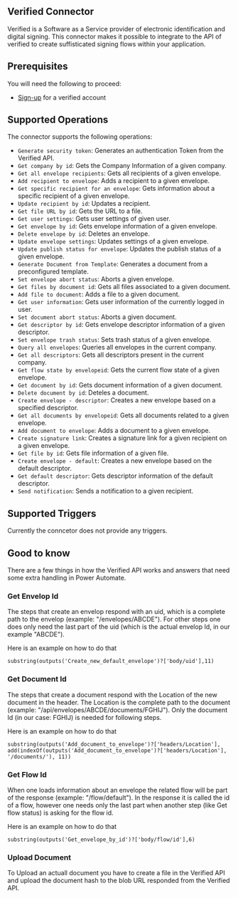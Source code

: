 ## Verified Connector
Verified is a Software as a Service provider of electronic identification and digital signing. This connector makes it possible to integrate to the API of verified to create suffisticated signing flows within your application.

## Prerequisites
You will need the following to proceed:
* [Sign-up](https://verified.eu/en/) for a verified account

## Supported Operations
The connector supports the following operations:
* `Generate security token`: Generates an authentication Token from the Verified API.
* `Get company by id`: Gets the Company Information of a given company.
* `Get all envelope recipients`: Gets all recipients of a given envelope.
* `Add recipient to envelope`: Adds a recipient to a given envelope.
* `Get specific recipient for an envelope`: Gets information about a specific recipient of a given envelope.
* `Update recipient by id`: Updates a recipient.
* `Get file URL by id`: Gets the URL to a file.
* `Get user settings`: Gets user settings of given user.
* `Get envelope by id`: Gets envelope information of a given envelope.
* `Delete envelope by id`: Deletes an envelope.
* `Update envelope settings`: Updates settings of a given envelope.
* `Update publish status for envelope`: Updates the publish status of a given envelope.
* `Generate Document from Template`: Generates a document from a preconfigured template.
* `Set envelope abort status`: Aborts a given envelope.
* `Get files by document id`: Gets all files associated to a given document.
* `Add file to document`: Adds a file to a given document.
* `Get user information`: Gets user information of the currently logged in user.
* `Set document abort status`: Aborts a given document.
* `Get descriptor by id`: Gets envelope descriptor information of a given descriptor.
* `Set envelope trash status`: Sets trash status of a given envelope.
* `Query all envelopes`: Queries all envelopes in the current company.
* `Get all descriptors`: Gets all descriptors present in the current company.
* `Get flow state by envelopeid`: Gets the current flow state of a given envelope.
* `Get document by id`: Gets document information of a given document.
* `Delete document by id`: Deteles a document.
* `Create envelope - descriptor`: Creates a new envelope based on a specified descriptor.
* `Get all documents by envelopeid`: Gets all documents related to a given envelope.
* `Add document to envelope`: Adds a document to a given envelope.
* `Create signature link`: Creates a signature link for a given recipient on a given envelope.
* `Get file by id`: Gets file information of a given file.
* `Create envelope - default`: Creates a new envelope based on the default descriptor.
* `Get default descriptor`: Gets descriptor information of the default descriptor.
* `Send notification`: Sends a notification to a given recipient.

## Supported Triggers
Currently the conncetor does not provide any triggers.

## Good to know
There are a few things in how the Verified API works and answers that need some extra handling in Power Automate.

### Get Envelop Id
The steps that create an envelop respond with an uid, which is a complete path to the envelop (example: "/envelopes/ABCDE"). For other steps one does only need the last part of the uid (which is the actual envelop Id, in our example "ABCDE"). 

Here is an example on how to do that

```
substring(outputs('Create_new_default_envelope')?['body/uid'],11)
```

### Get Document Id
The steps that create a document respond with the Location of the new document in the header. The Location is the complete path to the document (example: "/api/envelopes/ABCDE/documents/FGHIJ"). Only the document Id (in our case: FGHIJ) is needed for following steps.

Here is an example on how to do that

```
substring(outputs('Add_document_to_envelope')?['headers/Location'], add(indexOf(outputs('Add_document_to_envelope')?['headers/Location'], '/documents/'), 11))
```

### Get Flow Id
When one loads information about an envelope the related flow will be part of the response (example: "/flow/default"). In the response it is called the id of a flow, however one needs only the last part when another step (like Get flow status) is asking for the flow id.

Here is an example on how to do that

```
substring(outputs('Get_envelope_by_id')?['body/flow/id'],6)
```

### Upload Document
To Upload an actuall document you have to create a file in the Verified API and upload the document hash to the blob URL responded from the Verified API.
